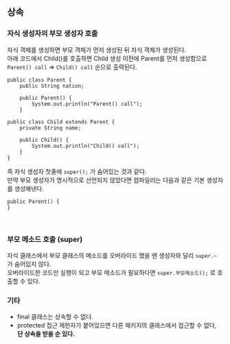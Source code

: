## 상속  
### 자식 생성자의 부모 생성자 호출
자식 객체를 생성하면 부모 객체가 먼저 생성된 뒤 자식 객체가 생성된다.  
아래 코드에서 Child()를 호출하면 Child 생성 이전에 Parent를 먼저 생성함으로  
`Parent() call` =>  `Child() call` 순으로 출력된다.

```
public class Parent {
    public String nation;

    public Parent() {
        System.out.println("Parent() call");
    }
```

```
public class Child extends Parent {
    private String name;

    public Child() {
        System.out.println("Child() call");
    }
}
```

즉 자식 생성자 첫줄에 `super();` 가 숨어있는 것과 같다.  
만약 부모 생성자가 명시적으로 선언되지 않았다면 컴파일러는 다음과 같은 기본 생성자를 생성해낸다.
```$xslt
public Parent() {
}
```

<br>

### 부모 메소드 호출 (super)
자식 클래스에서 부모 클래스의 메소드를 오버라이드 했을 땐 생성자와 달리 `super.~` 가 숨어있지 않다.  
오버라이드한 코드만 실행이 되고 부모 메소드가 필요하다면 `super.부모메소드();` 로 호출할 수 있다.

### 기타
* final 클래스는 상속할 수 없다.
* protected 접근 제한자가 붙어있으면 다른 패키지의 클래스에서 접근할 수 없다, **단 상속을 받을 순 있다.**